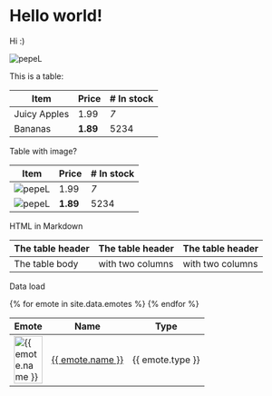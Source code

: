# Hello world!

Hi :)

![pepeL](https://cdn.betterttv.net/emote/5b53f5f2e78929110b2ac92c/3x)

This is a table:

| Item         | Price    | # In stock |
| ------------ | -------- | ---------- |
| Juicy Apples | 1.99     | _7_        |
| Bananas      | **1.89** | 5234       |

Table with image?

| Item                                                                  | Price    | # In stock |
| --------------------------------------------------------------------- | -------- | ---------- |
| ![pepeL](https://cdn.betterttv.net/emote/5b53f5f2e78929110b2ac92c/3x) | 1.99     | _7_        |
| ![pepeL](https://cdn.betterttv.net/emote/5b53f5f2e78929110b2ac92c/2x) | **1.89** | 5234       |

HTML in Markdown

<table>
    <thead>
        <tr>
            <th>The table header</th>
            <th>The table header</th>
            <th>The table header</th>
        </tr>
    </thead>
    <tbody>
        <tr>
            <td>The table body</td>
            <td>with two columns</td>
            <td>with two columns</td>
        </tr>
    </tbody>
</table>

Data load

<style type="text/css">
  .emote-thumbnail {
    width: 100%;
    max-width: 50px;
  }
</style>

<table>
  <thead>
    <tr>
      <th>Emote</th>
      <th>Name</th>
      <th>Type</th>
    </tr>
  </thead>
  <tbody>
  {% for emote in site.data.emotes %}
    <tr>
      <td>
        <img
          class="emote-thumbnail"
          src="{{ emote.img_url }}"
          alt="{{ emote.name }}"
          title="{{ emote.name }}"
        />
      </td>
      <td><a href="{{ emote.page_url }}"> {{ emote.name }} </a></td>
      <td>{{ emote.type }}</td>
    </tr>
  {% endfor %}
  </tbody>
</table>
